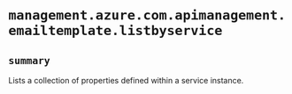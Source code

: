 # `management.azure.com.apimanagement.emailtemplate.listbyservice`

## `summary`
Lists a collection of properties defined within a service instance.


